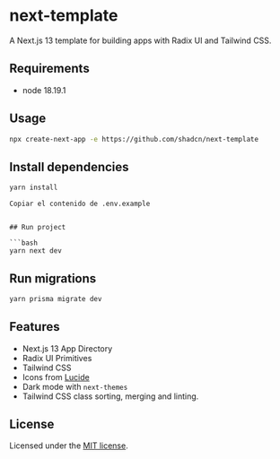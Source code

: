# next-template

A Next.js 13 template for building apps with Radix UI and Tailwind CSS.

## Requirements
- node 18.19.1

## Usage

```bash
npx create-next-app -e https://github.com/shadcn/next-template
```

## Install dependencies

```bash
yarn install
```

``` Crear Archivo .env
Copiar el contenido de .env.example


## Run project

```bash
yarn next dev
```

## Run migrations

```bash
yarn prisma migrate dev
```

## Features

- Next.js 13 App Directory
- Radix UI Primitives
- Tailwind CSS
- Icons from [Lucide](https://lucide.dev)
- Dark mode with `next-themes`
- Tailwind CSS class sorting, merging and linting.

## License

Licensed under the [MIT license](https://github.com/shadcn/ui/blob/main/LICENSE.md).
